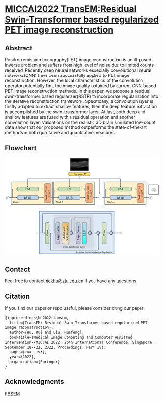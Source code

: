 # [MICCAI2022 TransEM:Residual Swin-Transformer based regularized PET image reconstruction](https://link.springer.com/chapter/10.1007/978-3-031-16440-8_18)
## Abstract
Positron emission tomography(PET) image reconstruction is an ill-posed inverse problem and suffers from high level of noise due to limited counts received. Recently deep neural networks especially convolutional neural networks(CNN) have been successfully applied to PET image reconstruction. However, the local characteristics of the convolution operator potentially limit the image quality obtained by current CNN-based PET image reconstruction methods. In this paper, we propose a residual swin-transformer based regularizer(RSTR) to incorporate regularization into the iterative reconstruction framework. Specifically, a convolution layer is firstly adopted to extract shallow features, then the deep feature extraction is accomplished by the swin-transformer layer. At last, both deep and shallow features are fused with a residual operation and another convolution layer. Validations on the realistic 3D brain simulated low-count data show that our proposed method outperforms the state-of-the-art methods in both qualitative and quantitative measures.
## Flowchart
![pic](https://github.com/RickHH/TransEM/blob/main/Method.png)
## Contact
Feel free to contact rickhu@zju.edu.cn if you have any questions.
## Citation
If you find our paper or repo useful, please consider citing our paper:
```
@inproceedings{hu2022transem,
  title={TransEM: Residual Swin-Transformer based regularized PET image reconstruction},
  author={Hu, Rui and Liu, Huafeng},
  booktitle={Medical Image Computing and Computer Assisted Intervention--MICCAI 2022: 25th International Conference, Singapore, September 18--22, 2022, Proceedings, Part IV},
  pages={184--193},
  year={2022},
  organization={Springer}
}
```
## Acknowledgments
[FBSEM](https://github.com/Abolfazl-Mehranian/FBSEM)

